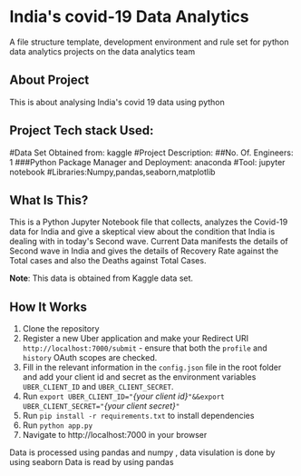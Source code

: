 India's covid-19 Data Analytics
==============================

A file structure template, development environment and rule set for python data analytics projects on the data analytics team

**About Project**
------------
This is about analysing India's covid 19 data using python

**Project Tech stack Used:**
------------
#Data Set Obtained from: kaggle
#Project Description:
##No. Of. Engineers: 1
###Python Package Manager and Deployment: anaconda
#Tool: jupyter notebook
#Libraries:Numpy,pandas,seaborn,matplotlib

What Is This?
-------------

This is a Python Jupyter Notebook file that collects, analyzes the Covid-19 data for India and give a skeptical view about the condition that India is dealing with in today's Second wave. Current Data manifests the details of Second wave in India and gives the details of Recovery Rate against the Total cases and also the Deaths against Total Cases.

**Note**: This data is obtained from Kaggle data set.

How It Works
---------------

1. Clone the repository
2. Register a new Uber application and make your Redirect URI `http://localhost:7000/submit` - ensure that both the `profile` and `history` OAuth scopes are checked.
3. Fill in the relevant information in the `config.json` file in the root folder and add your client id and secret as the environment variables `UBER_CLIENT_ID` and `UBER_CLIENT_SECRET`.
4. Run `export UBER_CLIENT_ID="`*{your client id}*`"&&export UBER_CLIENT_SECRET="`*{your client secret}*`"`
5. Run `pip install -r requirements.txt` to install dependencies
6. Run `python app.py`
7. Navigate to http://localhost:7000 in your browser

Data is processed using pandas and numpy , data visulation is done by using seaborn
Data is read by using pandas
